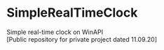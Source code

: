 # SimpleRealTimeClock
Simple real-time clock on WinAPI<br>
[Public repository for private project dated 11.09.20]
